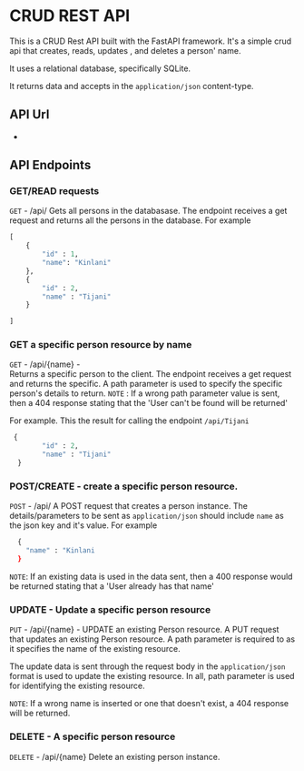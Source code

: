 # CRUD REST API 
This is a CRUD Rest API built with the FastAPI framework. It's a simple crud api that creates, reads, updates , and deletes a person'
name. 

It uses a relational database, specifically SQLite. 

It returns data and accepts in the `application/json` content-type. 

## API Url
-

## API Endpoints

### GET/READ requests

`GET` - /api/ 
Gets all persons in the databasase. The endpoint receives a get request and returns all the persons in the database.
For example

```python
[
    {
        "id" : 1,
        "name": "Kinlani"
    },
    {
        "id" : 2,
        "name" : "Tijani"
    }

]

```
### GET a specific person resource by name

`GET` - /api/{name} -  
  Returns a specific person to the client. The endpoint receives a get request and returns the specific. 
  A path parameter is used to specify the specific person's details to return. 
`NOTE` : If a wrong path parameter value is sent, then a 404 response stating that the 'User can't be found will be returned'


For example. This the result for calling the endpoint `/api/Tijani`
```python
 {
        "id" : 2,
        "name" : "Tijani"
  }

```

### POST/CREATE - create a specific person resource.

`POST` - /api/
A POST request that creates a person instance. The details/parameters to be sent as `application/json` should include `name` as      the json key and it's value. For example 

```python
  {
    "name" : "Kinlani
  }
```
`NOTE`: If an existing data is used in the data sent, then a 400 response would be returned stating that a 'User already has that     name'    

### UPDATE - Update a specific person resource 

`PUT` - /api/{name} - UPDATE an existing Person resource. 
A PUT request that updates an existing Person resource. A path parameter is required to as it specifies the name of the existing 
resource. 

The update data is sent through the request body in the `application/json` format is used to update the existing resource. 
In all, path parameter is used for identifying the existing resource. 

`NOTE`: 
If a wrong name is inserted or one that doesn't exist, a 404 response
will be returned. 

### DELETE - A specific person resource

`DELETE` - /api/{name} Delete an existing person instance. 



  
